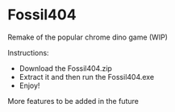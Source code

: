 # Fossil404
Remake of the popular chrome dino game (WIP)

Instructions: 
- Download the Fossil404.zip
- Extract it and then run the Fossil404.exe
- Enjoy!

More features to be added in the future 
